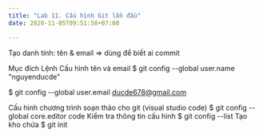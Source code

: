```yaml
---
title: "Lab 11. Cấu hình Git lần đầu"
date: 2020-11-05T09:51:58+07:00

---
```

Tạo danh tính: tên & email => dùng để biết ai commit

Mục đích
Lệnh
Cấu hình tên và email
$ git config --global user.name "nguyenducde"

$ git config --global user.email ducde678@gmail.com



Cấu hình chương trình soạn thảo cho git (visual studio code)
$ git config --global core.editor code
Kiểm tra thông tin cấu hình
$ git config --list
Tạo kho chứa
$ git init

